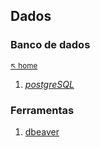 ## Dados


### Banco de dados 

<sub>[:arrow_upper_left: home](../README.md)<sub>

1. [*postgreSQL*](postgresql/readme.md)


### Ferramentas

1. [dbeaver](tools/dbeaver.md)

<sup></sup>
---

